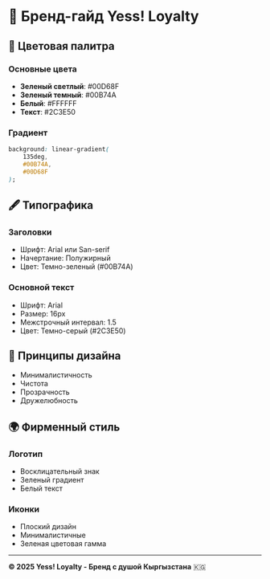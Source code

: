 # 🌿 Бренд-гайд Yess! Loyalty

## 🎨 Цветовая палитра

### Основные цвета
- **Зеленый светлый**: #00D68F
- **Зеленый темный**: #00B74A
- **Белый**: #FFFFFF
- **Текст**: #2C3E50

### Градиент
```css
background: linear-gradient(
    135deg, 
    #00B74A, 
    #00D68F
);
```

## 🖋️ Типографика

### Заголовки
- Шрифт: Arial или San-serif
- Начертание: Полужирный
- Цвет: Темно-зеленый (#00B74A)

### Основной текст
- Шрифт: Arial
- Размер: 16px
- Межстрочный интервал: 1.5
- Цвет: Темно-серый (#2C3E50)

## 🌈 Принципы дизайна

- Минималистичность
- Чистота
- Прозрачность
- Дружелюбность

## 🌍 Фирменный стиль

### Логотип
- Восклицательный знак
- Зеленый градиент
- Белый текст

### Иконки
- Плоский дизайн
- Минималистичные
- Зеленая цветовая гамма

---

**© 2025 Yess! Loyalty - Бренд с душой Кыргызстана** 🇰🇬
